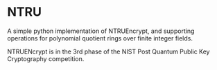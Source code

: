 # NTRU
A simple python implementation of NTRUEncrypt,
and supporting operations for polynomial quotient rings over finite integer fields.

NTRUENcrypt is in the 3rd phase of the NIST Post Quantum Public Key Cryptography competition.
